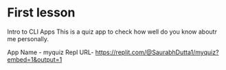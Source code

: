 # First lesson
Intro to CLI Apps
This is a quiz app to check how well do you know aboutr me personally.

App Name - myquiz
Repl URL- https://replit.com/@SaurabhDutta1/myquiz?embed=1&output=1

